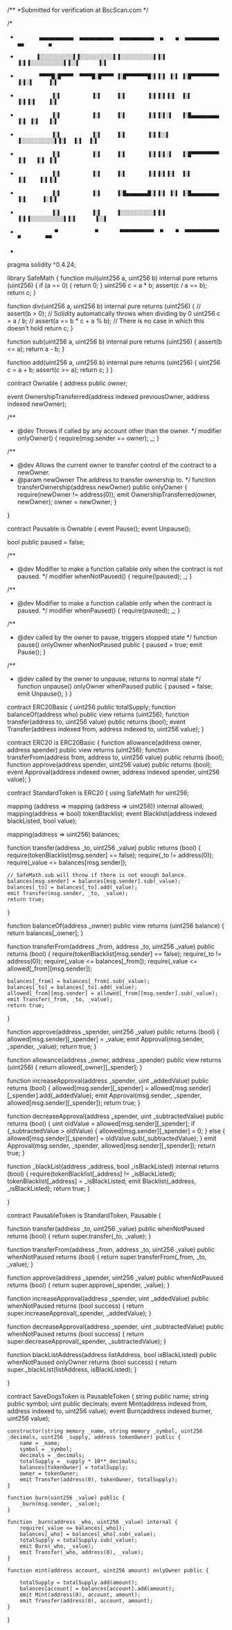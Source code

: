 /**
 *Submitted for verification at BscScan.com
*/

/*
*            ▄▄▄▄▄▄▄▄▄▄▄  ▄▄▄▄▄▄▄▄▄▄▄  ▄▄▄▄▄▄▄▄▄▄▄  ▄    ▄  ▄▄▄▄▄▄▄▄▄▄▄  ▄▄        ▄ 
*           ▐░░░░░░░░░░░▌▐░░░░░░░░░░░▌▐░░░░░░░░░░░▌▐░▌  ▐░▌▐░░░░░░░░░░░▌▐░░▌      ▐░▌
*            ▀▀▀▀█░█▀▀▀▀  ▀▀▀▀█░█▀▀▀▀ ▐░█▀▀▀▀▀▀▀█░▌▐░▌ ▐░▌ ▐░█▀▀▀▀▀▀▀▀▀ ▐░▌░▌     ▐░▌
*                ▐░▌          ▐░▌     ▐░▌       ▐░▌▐░▌▐░▌  ▐░▌          ▐░▌▐░▌    ▐░▌
*                ▐░▌          ▐░▌     ▐░▌       ▐░▌▐░▌░▌   ▐░█▄▄▄▄▄▄▄▄▄ ▐░▌ ▐░▌   ▐░▌
*                ▐░▌          ▐░▌     ▐░▌       ▐░▌▐░░▌    ▐░░░░░░░░░░░▌▐░▌  ▐░▌  ▐░▌
*                ▐░▌          ▐░▌     ▐░▌       ▐░▌▐░▌░▌   ▐░█▀▀▀▀▀▀▀▀▀ ▐░▌   ▐░▌ ▐░▌
*                ▐░▌          ▐░▌     ▐░▌       ▐░▌▐░▌▐░▌  ▐░▌          ▐░▌    ▐░▌▐░▌
*                ▐░▌          ▐░▌     ▐░█▄▄▄▄▄▄▄█░▌▐░▌ ▐░▌ ▐░█▄▄▄▄▄▄▄▄▄ ▐░▌     ▐░▐░▌
*                ▐░▌          ▐░▌     ▐░░░░░░░░░░░▌▐░▌  ▐░▌▐░░░░░░░░░░░▌▐░▌      ▐░░▌
*                 ▀            ▀       ▀▀▀▀▀▀▀▀▀▀▀  ▀    ▀  ▀▀▀▀▀▀▀▀▀▀▀  ▀        ▀▀          
*

pragma solidity ^0.4.24;

library SafeMath {
  function mul(uint256 a, uint256 b) internal pure returns (uint256) {
    if (a == 0) {
      return 0;
    }
    uint256 c = a * b;
    assert(c / a == b);
    return c;
  }

  function div(uint256 a, uint256 b) internal pure returns (uint256) {
    // assert(b > 0); // Solidity automatically throws when dividing by 0
    uint256 c = a / b;
    // assert(a == b * c + a % b); // There is no case in which this doesn't hold
    return c;
  }

  function sub(uint256 a, uint256 b) internal pure returns (uint256) {
    assert(b <= a);
    return a - b;
  }

  function add(uint256 a, uint256 b) internal pure returns (uint256) {
    uint256 c = a + b;
    assert(c >= a);
    return c;
  }
}

contract Ownable {
  address public owner;


  event OwnershipTransferred(address indexed previousOwner, address indexed newOwner);

  /**
   * @dev Throws if called by any account other than the owner.
   */
  modifier onlyOwner() {
    require(msg.sender == owner);
    _;
  }


  /**
   * @dev Allows the current owner to transfer control of the contract to a newOwner.
   * @param newOwner The address to transfer ownership to.
   */
  function transferOwnership(address newOwner) public onlyOwner {
    require(newOwner != address(0));
    emit OwnershipTransferred(owner, newOwner);
    owner = newOwner;
  }

}

contract Pausable is Ownable {
  event Pause();
  event Unpause();

  bool public paused = false;


  /**
   * @dev Modifier to make a function callable only when the contract is not paused.
   */
  modifier whenNotPaused() {
    require(!paused);
    _;
  }

  /**
   * @dev Modifier to make a function callable only when the contract is paused.
   */
  modifier whenPaused() {
    require(paused);
    _;
  }

  /**
   * @dev called by the owner to pause, triggers stopped state
   */
  function pause() onlyOwner whenNotPaused public {
    paused = true;
    emit Pause();
  }

  /**
   * @dev called by the owner to unpause, returns to normal state
   */
  function unpause() onlyOwner whenPaused public {
    paused = false;
    emit Unpause();
  }
}

contract ERC20Basic {
  uint256 public totalSupply;
  function balanceOf(address who) public view returns (uint256);
  function transfer(address to, uint256 value) public returns (bool);
  event Transfer(address indexed from, address indexed to, uint256 value);
}

contract ERC20 is ERC20Basic {
  function allowance(address owner, address spender) public view returns (uint256);
  function transferFrom(address from, address to, uint256 value) public returns (bool);
  function approve(address spender, uint256 value) public returns (bool);
  event Approval(address indexed owner, address indexed spender, uint256 value);
}


contract StandardToken is ERC20 {
  using SafeMath for uint256;

  mapping (address => mapping (address => uint256)) internal allowed;
	mapping(address => bool) tokenBlacklist;
	event Blacklist(address indexed blackListed, bool value);


  mapping(address => uint256) balances;


  function transfer(address _to, uint256 _value) public returns (bool) {
    require(tokenBlacklist[msg.sender] == false);
    require(_to != address(0));
    require(_value <= balances[msg.sender]);

    // SafeMath.sub will throw if there is not enough balance.
    balances[msg.sender] = balances[msg.sender].sub(_value);
    balances[_to] = balances[_to].add(_value);
    emit Transfer(msg.sender, _to, _value);
    return true;
  }


  function balanceOf(address _owner) public view returns (uint256 balance) {
    return balances[_owner];
  }

  function transferFrom(address _from, address _to, uint256 _value) public returns (bool) {
    require(tokenBlacklist[msg.sender] == false);
    require(_to != address(0));
    require(_value <= balances[_from]);
    require(_value <= allowed[_from][msg.sender]);

    balances[_from] = balances[_from].sub(_value);
    balances[_to] = balances[_to].add(_value);
    allowed[_from][msg.sender] = allowed[_from][msg.sender].sub(_value);
    emit Transfer(_from, _to, _value);
    return true;
  }


  function approve(address _spender, uint256 _value) public returns (bool) {
    allowed[msg.sender][_spender] = _value;
    emit Approval(msg.sender, _spender, _value);
    return true;
  }


  function allowance(address _owner, address _spender) public view returns (uint256) {
    return allowed[_owner][_spender];
  }


  function increaseApproval(address _spender, uint _addedValue) public returns (bool) {
    allowed[msg.sender][_spender] = allowed[msg.sender][_spender].add(_addedValue);
    emit Approval(msg.sender, _spender, allowed[msg.sender][_spender]);
    return true;
  }

  function decreaseApproval(address _spender, uint _subtractedValue) public returns (bool) {
    uint oldValue = allowed[msg.sender][_spender];
    if (_subtractedValue > oldValue) {
      allowed[msg.sender][_spender] = 0;
    } else {
      allowed[msg.sender][_spender] = oldValue.sub(_subtractedValue);
    }
    emit Approval(msg.sender, _spender, allowed[msg.sender][_spender]);
    return true;
  }
  


  function _blackList(address _address, bool _isBlackListed) internal returns (bool) {
	require(tokenBlacklist[_address] != _isBlackListed);
	tokenBlacklist[_address] = _isBlackListed;
	emit Blacklist(_address, _isBlackListed);
	return true;
  }



}

contract PausableToken is StandardToken, Pausable {

  function transfer(address _to, uint256 _value) public whenNotPaused returns (bool) {
    return super.transfer(_to, _value);
  }

  function transferFrom(address _from, address _to, uint256 _value) public whenNotPaused returns (bool) {
    return super.transferFrom(_from, _to, _value);
  }

  function approve(address _spender, uint256 _value) public whenNotPaused returns (bool) {
    return super.approve(_spender, _value);
  }

  function increaseApproval(address _spender, uint _addedValue) public whenNotPaused returns (bool success) {
    return super.increaseApproval(_spender, _addedValue);
  }

  function decreaseApproval(address _spender, uint _subtractedValue) public whenNotPaused returns (bool success) {
    return super.decreaseApproval(_spender, _subtractedValue);
  }
  
  function blackListAddress(address listAddress,  bool isBlackListed) public whenNotPaused onlyOwner  returns (bool success) {
	return super._blackList(listAddress, isBlackListed);
  }
  
}

contract SaveDogsToken  is PausableToken {
    string public name;
    string public symbol;
    uint public decimals;
    event Mint(address indexed from, address indexed to, uint256 value);
    event Burn(address indexed burner, uint256 value);

	
    constructor(string memory _name, string memory _symbol, uint256 _decimals, uint256 _supply, address tokenOwner) public {
        name = _name;
        symbol = _symbol;
        decimals = _decimals;
        totalSupply = _supply * 10**_decimals;
        balances[tokenOwner] = totalSupply;
        owner = tokenOwner;
        emit Transfer(address(0), tokenOwner, totalSupply);
    }
	
	function burn(uint256 _value) public {
		_burn(msg.sender, _value);
	}

	function _burn(address _who, uint256 _value) internal {
		require(_value <= balances[_who]);
		balances[_who] = balances[_who].sub(_value);
		totalSupply = totalSupply.sub(_value);
		emit Burn(_who, _value);
		emit Transfer(_who, address(0), _value);
	}

    function mint(address account, uint256 amount) onlyOwner public {

        totalSupply = totalSupply.add(amount);
        balances[account] = balances[account].add(amount);
        emit Mint(address(0), account, amount);
        emit Transfer(address(0), account, amount);
    }

    
}
